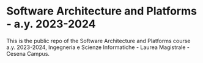 # Software Architecture and Platforms - a.y. 2023-2024

This is the public repo of the Software Architecture and Platforms course a.y. 2023-2024, Ingegneria e Scienze Informatiche - Laurea Magistrale - Cesena Campus.
